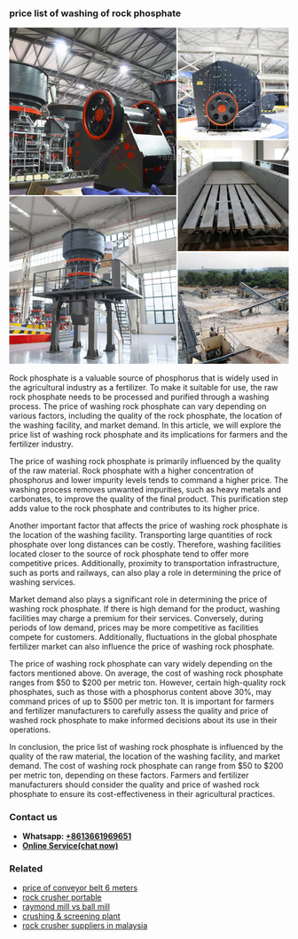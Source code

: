 <h3>price list of washing of rock phosphate</h3><img src='1703042319.jpg' alt=''><p>Rock phosphate is a valuable source of phosphorus that is widely used in the agricultural industry as a fertilizer. To make it suitable for use, the raw rock phosphate needs to be processed and purified through a washing process. The price of washing rock phosphate can vary depending on various factors, including the quality of the rock phosphate, the location of the washing facility, and market demand. In this article, we will explore the price list of washing rock phosphate and its implications for farmers and the fertilizer industry.</p><p>The price of washing rock phosphate is primarily influenced by the quality of the raw material. Rock phosphate with a higher concentration of phosphorus and lower impurity levels tends to command a higher price. The washing process removes unwanted impurities, such as heavy metals and carbonates, to improve the quality of the final product. This purification step adds value to the rock phosphate and contributes to its higher price.</p><p>Another important factor that affects the price of washing rock phosphate is the location of the washing facility. Transporting large quantities of rock phosphate over long distances can be costly. Therefore, washing facilities located closer to the source of rock phosphate tend to offer more competitive prices. Additionally, proximity to transportation infrastructure, such as ports and railways, can also play a role in determining the price of washing services.</p><p>Market demand also plays a significant role in determining the price of washing rock phosphate. If there is high demand for the product, washing facilities may charge a premium for their services. Conversely, during periods of low demand, prices may be more competitive as facilities compete for customers. Additionally, fluctuations in the global phosphate fertilizer market can also influence the price of washing rock phosphate.</p><p>The price of washing rock phosphate can vary widely depending on the factors mentioned above. On average, the cost of washing rock phosphate ranges from $50 to $200 per metric ton. However, certain high-quality rock phosphates, such as those with a phosphorus content above 30%, may command prices of up to $500 per metric ton. It is important for farmers and fertilizer manufacturers to carefully assess the quality and price of washed rock phosphate to make informed decisions about its use in their operations.</p><p>In conclusion, the price list of washing rock phosphate is influenced by the quality of the raw material, the location of the washing facility, and market demand. The cost of washing rock phosphate can range from $50 to $200 per metric ton, depending on these factors. Farmers and fertilizer manufacturers should consider the quality and price of washed rock phosphate to ensure its cost-effectiveness in their agricultural practices.</p><h3>Contact us</h3><ul><li><strong>Whatsapp:&nbsp;<a href="https://wa.me/8613661969651">+8613661969651</a></strong></li><li><a href="https://swt.shibang-china.com/?git&amp;zhl&amp;price list of washing of rock phosphate"><strong>Online Service(chat now)</strong></a></li></ul><h3>Related</h3><ul><li><a href='price of conveyor belt 6 meters.md'>price of conveyor belt 6 meters</a></li><li><a href='rock crusher portable.md'>rock crusher portable</a></li><li><a href='raymond mill vs ball mill.md'>raymond mill vs ball mill</a></li><li><a href='crushing  screening plant.md'>crushing & screening plant</a></li><li><a href='rock crusher suppliers in malaysia.md'>rock crusher suppliers in malaysia</a></li></ul>